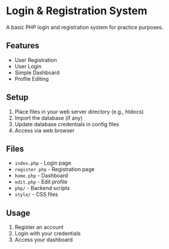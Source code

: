 # Login & Registration System

A basic PHP login and registration system for practice purposes.

## Features
- User Registration
- User Login
- Simple Dashboard
- Profile Editing

## Setup
1. Place files in your web server directory (e.g., htdocs)
2. Import the database (if any)
3. Update database credentials in config files
4. Access via web browser

## Files
- `index.php` - Login page
- `register.php` - Registration page
- `home.php` - Dashboard
- `edit.php` - Edit profile
- `php/` - Backend scripts
- `style/` - CSS files

## Usage
1. Register an account
2. Login with your credentials
3. Access your dashboard
